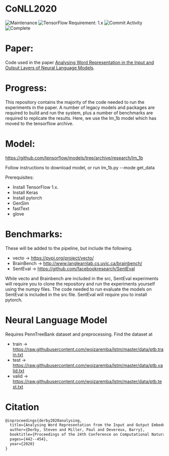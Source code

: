 # CoNLL2020
![Maintenance](https://img.shields.io/badge/Maintained%3F-yes-green.svg)
![TensorFlow Requirement: 1.x](https://img.shields.io/badge/TensorFlow%20Requirement-1.x-brightgreen)
![Commit Activity](https://img.shields.io/github/last-commit/stevend94/CoNLL2020?color=blue)
![Complete](https://img.shields.io/badge/Complete-90%25-green)

# Paper:
Code used in the paper [Analysing Word Representation in the Input and Output Layers of Neural Language Models](https://www.aclweb.org/anthology/2020.conll-1.36.pdf).  

# Progress:
This repository contains the majority of the code needed to run the experiments in the paper. A number of legacy models and packages are required to build and run the system, plus a number of benchmarks are required to replicate the results. Here, we use the lm_1b model which has moved to the tensorflow archive. 

# Model:
https://github.com/tensorflow/models/tree/archive/research/lm_1b

Follow instructions to download model, or run lm_1b.py --mode get_data

Prerequisites:
* Install TensorFlow 1.x.
* Install Keras
* Install pytorch
* GenSim
* fastText
* glove 

# Benchmarks:
These will be added to the pipeline, but include the following.
* vecto -> https://pypi.org/project/vecto/
* BrainBench -> http://www.langlearnlab.cs.uvic.ca/brainbench/
* SentEval -> https://github.com/facebookresearch/SentEval

While vecto and Brainbench are included in the src, SentEval experiments will require you to clone the repository and run the experiments yourself using the numpy files. The code needed to run evaluate the models on SentEval is included in the src file. SentEval will require you to install pytorch.


# Neural Language Model
Requires PennTreeBank dataset and preprocessing. Find the dataset at 

* train -> https://raw.githubusercontent.com/wojzaremba/lstm/master/data/ptb.train.txt
* test  -> https://raw.githubusercontent.com/wojzaremba/lstm/master/data/ptb.valid.txt
* valid -> https://raw.githubusercontent.com/wojzaremba/lstm/master/data/ptb.test.txt
        
# Citation
```latex
@inproceedings{derby2020analysing,
  title={Analysing Word Representation from the Input and Output Embeddings in Neural Network Language Models},
  author={Derby, Steven and Miller, Paul and Devereux, Barry},
  booktitle={Proceedings of the 24th Conference on Computational Natural Language Learning},
  pages={442--454},
  year={2020}
}
```
